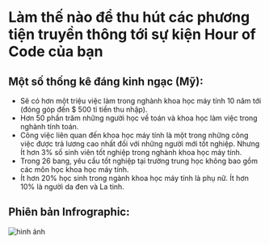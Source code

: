 

# Làm thế nào để thu hút các phương tiện truyền thông tới sự kiện Hour of Code của bạn

## Một số thống kê đáng kinh ngạc (Mỹ):

  * Sẽ có hơn một triệu việc làm trong nghành khoa học máy tính 10 năm tới (đóng góp đến $ 500 tỉ tiền thu nhập).
  * Hơn 50 phần trăm những người học về toán và khoa học làm việc trong nghành tính toán. 
  * Công việc liên quan đến khoa học máy tính là một trong những công việc được trả lương cao nhất đối với những người mới tốt nghiệp. Nhưng Ít hơn 3% số sinh viên tốt nghiệp trong nghành khoa học máy tính.
  * Trong 26 bang, yêu cầu tốt nghiệp tại trường trung học không bao gồm các môn học khoa học máy tính. 
  * Ít hơn 20% học sinh trong ngành khoa học máy tính là phụ nữ. Ít hơn 10% là người da đen và La tinh.

## Phiên bản Infrographic:

![hình ảnh](http://code.org/images/fit-8000/Code.org_infographic.png)